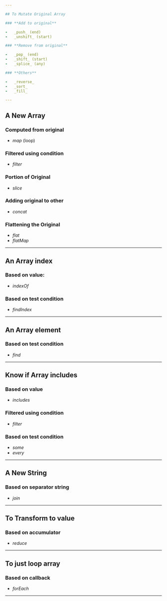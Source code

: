 ```yaml
---

## To Mutate Original Array

### **Add to original**

-   _push_ (end)
-   _unshift_ (start)

### **Remove from original**

-   _pop_ (end)
-   _shift_ (start)
-   _splice_ (any)

### **Others**

-   _reverse_
-   _sort_
-   _fill_

---
```


## A New Array

### **Computed from original**

-   _map_ (loop)

### **Filtered using condition**

-   _filter_

### **Portion of Original**

-   _slice_

### **Adding original to other**

-   _concat_

### **Flattening the Original**

-   _flat_
-   _flatMap_

---

## An Array index

### **Based on value:**

-   _indexOf_

### **Based on test condition**

-   _findIndex_

---

## An Array element

### **Based on test condition**

-   _find_

---

## Know if Array includes

### **Based on value**

-   _includes_

### **Filtered using condition**

-   _filter_

### **Based on test condition**

-   _some_
-   _every_

---

## A New String

### **Based on separator string**

-   _join_

---

## To Transform to value

### **Based on accumulator**

-   _reduce_

---

## To just loop array

### **Based on callback**

-   _forEach_

---
